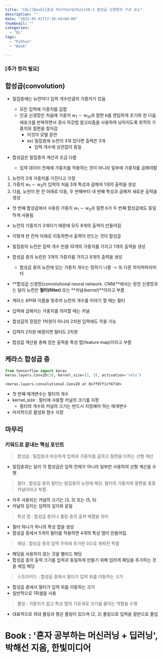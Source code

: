 ```yaml
---
title: "[DL][Book][혼공 머신러닝+딥러닝]ch8-1 합성곱 신경망의 구성 요소"
description: ""
date: "2022-05-01T17:30:45+09:00"
thumbnail: ""
categories:
  - "DL"
tags:
  - "Python"
  - "Book"

---
```

### [추가 정리 필요]
<!--more-->

## 합성곱(convolution)

- 밀집층에는 뉴런마다 입력 개수만큼의 가중치가 있음
  - 모든 입력에 가중치를 곱합
  - 인공 신경망은 처음에 가중치 $w_{1} \sim w_{10}$과 절편 $b$를 랜덤하게 초기화 한 다음 에포크를 반복하면서 경사 하강법 알고리즘을 사용하여 낮아지도록 최적의 가중치와 절편을 찾아감
    - 이것이 모델 훈련
    - ex) 밀집층에 뉴런이 3개 있다면 출력은 3개
      - 입력 개수에 상관없이 동일

- 합성곱은 밀집층의 계산과 조금 다름
  - 입력 데이터 전체에 가중치를 적용하는 것이 아니라 일부에 가중치를 곱해야함
  

1. 뉴런이 3개 가중치를 가진다고 가정
2. 가중치 $w_{1} \sim w_{3}$이 입력의 처음 3개 특성과 곱해져 1개의 출력을 생성
3. 다음, 뉴런이 한 칸 아래로 이동, 두 번째부터 네 번째 특성과 곱해져 새로운 츨력을 생성
  - 첫 번째 합성곱에서 사옹된 가중치 $w_{1} \sim w_{3}$과 절편 $b$가 두 번째 합성곱에도 동일하게 사용됨
  - 뉴런의 가중치가 3개이기 때문에 모두 8개의 출력이 만들어짐
- 이렇게 한 칸씩 아래로 이동하면서 출력이 만드는 것이 합성곱


- 밀집층의 뉴런은 입력 개수 만큼 10개의 가중치를 가지고 1개의 출력을 생성
- 합성곱 층의 뉴런은 3개의 가중치를 가지고 8개의 출력을 생성
  - 합성곱 층의 뉴런에 있는 가중치 개수는 정하기 나름 -> 또 다른 하이퍼파라미터

- **합성곱 신경망(convolutional neural network. CNN)**에서는 완전 신경망과는 달리 뉴런은 **필터(filter)** 또는 **커널(kernel)**이라고 부름

- 케라스 API와 이름을 맞추어 뉴런의 개수를 이야기 할 때는 필터
- 입력에 곱해지는 가중치를 의미할 때는 커널

- 합성곱의 장점은 1차원이 아니라 2차원 입력에도 적용 가능
- 입력이 2차원 배열이면 필터도 2차원

- 합성곱 계산을 총해 얻은 출력을 특성 맵(feature map)이라고 부름

## 케라스 합성곱 층


```python
from tensorflow import keras
keras.layers.Conv2D(10, kernel_size=(3, 3), activation='relu')
```




    <keras.layers.convolutional.Conv2D at 0x7f97f1cf4710>



- 첫 번째 매개변수는 필터의 개수
- kernel_size : 필터에 사용할 커널의 크기를 지정
  - 필터의 개수와 커널의 크기는 반드시 지정해야 하는 매개변수
- 마지막으로 활성화 함수 지정

## 마무리

### 키워드로 끝내는 핵심 포인트

> 합성곱 : 밀집층과 비슷하게 입력과 가중치를 곱하고 절편을 더하는 선형 계산
  - 밀집층과는 달리 각 합성곱은 입력 전체가 아니라 일부만 사용하여 선형 계산을 수행

> 필터 : 합성곱 층의 필터는 밀집층의 뉴런에 해당. 필터의 가중치와 절편을 종종 커널이라고 부름.
  - 자주 사용되는 커널의 크기는 (3, 3) 또는 (5, 5)
  - 커널의 깊이는 입력의 깊이와 같음

> 특성 맵 : 합성곱 층이나 풀링 층의 출력 배열을 의미
  - 필터 하나가 하나의 특성 맵을 생성
  - 합성곱 층에서 5개의 필터를 적용하면 4개의 특성 맵이 만들어짐.

> 패딩 : 합성곱 층의 입력 주위에 추가한 0으로 채워진 픽셀
  - 패딩을 사용하지 않는 것을 밸리드 패딩
  - 합성곱 층의 출력 크기를 입력과 동일하게 만들기 위해 입려게 패딩을 추가하는 것을 세임 패딩

> 스트라이드 : 합성곱 층에서 필터가 입력 위를 이동하는 크기
  - 합성곱 층에서 필터가 입력 위를 이동하는 크기
  - 일반적으로 1픽셀을 사용

> 풀링 : 가중치가 없고 특성 맵의 가로세로 크기를 줄이는 역할을 수행
  - 대표적으로 최대 풀링과 평균 풀링이 있으며 (2, 2) 풀링으로 입력을 절반으로 줄임

# Book : '혼자 공부하는 머신러닝 + 딥러닝', 박해선 지음, 한빛미디어
